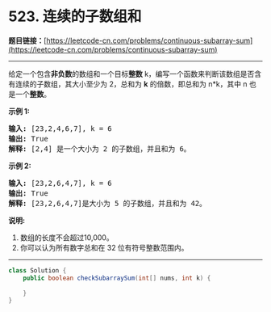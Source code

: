 # 523. 连续的子数组和

**题目链接：**[https://leetcode-cn.com/problems/continuous-subarray-sum](https://leetcode-cn.com/problems/continuous-subarray-sum)

---

<div class="content__1Y2H">
 <div class="notranslate">
  <p>给定一个包含<strong>非负数</strong>的数组和一个目标<strong>整数</strong>&nbsp;k，编写一个函数来判断该数组是否含有连续的子数组，其大小至少为 2，总和为 <strong>k</strong> 的倍数，即总和为 n*k，其中 n 也是一个<strong>整数</strong>。</p> 
  <p><strong>示例 1:</strong></p> 
  <pre class="language-text"><strong>输入:</strong> [23,2,4,6,7], k = 6
<strong>输出:</strong> True
<strong>解释:</strong> [2,4] 是一个大小为 2 的子数组，并且和为 6。
</pre> 
  <p><strong>示例 2:</strong></p> 
  <pre class="language-text"><strong>输入:</strong> [23,2,6,4,7], k = 6
<strong>输出:</strong> True
<strong>解释:</strong> [23,2,6,4,7]是大小为 5 的子数组，并且和为 42。
</pre> 
  <p><strong>说明:</strong></p> 
  <ol> 
   <li>数组的长度不会超过10,000。</li> 
   <li>你可以认为所有数字总和在 32 位有符号整数范围内。</li> 
  </ol> 
 </div>
</div>

---

```java
class Solution {
    public boolean checkSubarraySum(int[] nums, int k) {
        
    }
}
```